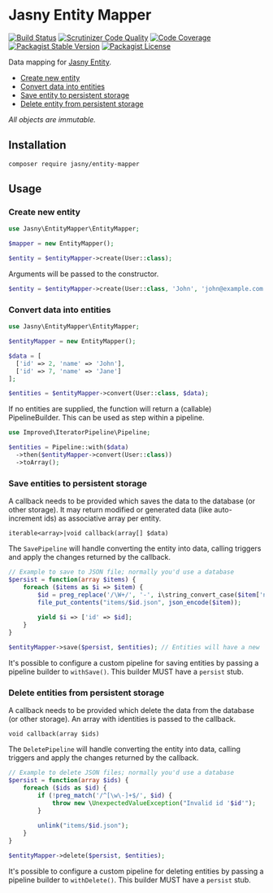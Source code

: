 Jasny Entity Mapper
===

[![Build Status](https://travis-ci.org/jasny/entity-mapper.svg?branch=master)](https://travis-ci.org/jasny/entity-mapper)
[![Scrutinizer Code Quality](https://scrutinizer-ci.com/g/jasny/entity-mapper/badges/quality-score.png?b=master)](https://scrutinizer-ci.com/g/jasny/entity-mapper/?branch=master)
[![Code Coverage](https://scrutinizer-ci.com/g/jasny/entity-mapper/badges/coverage.png?b=master)](https://scrutinizer-ci.com/g/jasny/entity-mapper/?branch=master)
[![Packagist Stable Version](https://img.shields.io/packagist/v/jasny/entity-mapper.svg)](https://packagist.org/packages/jasny/entity-mapper)
[![Packagist License](https://img.shields.io/packagist/l/jasny/entity-mapper.svg)](https://packagist.org/packages/jasny/entity-mapper)

Data mapping for [Jasny Entity](https://github.com/jasny/entity).

* [Create new entity](#create-new-entity)
* [Convert data into entities](#convert-data-into-entities)
* [Save entity to persistent storage](#save-entities-to-persistent-storage)
* [Delete entity from persistent storage](#delete-entities-from-persistent-storage) 

_All objects are immutable._

Installation
---

    composer require jasny/entity-mapper

Usage
---

### Create new entity

```php
use Jasny\EntityMapper\EntityMapper;

$mapper = new EntityMapper();

$entity = $entityMapper->create(User::class);
```

Arguments will be passed to the constructor.

```php
$entity = $entityMapper->create(User::class, 'John', 'john@example.com');
```

### Convert data into entities

```php
use Jasny\EntityMapper\EntityMapper;

$entityMapper = new EntityMapper();

$data = [
  ['id' => 2, 'name' => 'John'],
  ['id' => 7, 'name' => 'Jane']
];

$entities = $entityMapper->convert(User::class, $data);
```

If no entities are supplied, the function will return a (callable) PipelineBuilder. This can be used as step within a
pipeline.

```php
use Improved\IteratorPipeline\Pipeline;

$entities = Pipeline::with($data)
  ->then($entityMapper->convert(User::class))
  ->toArray();
```

### Save entities to persistent storage

A callback needs to be provided which saves the data to the database (or other storage). It may return modified or
generated data (like auto-increment ids) as associative array per entity.

    iterable<array>|void callback(array[] $data)

The `SavePipeline` will handle converting the entity into data, calling triggers and apply the changes returned by
the callback.

```php
// Example to save to JSON file; normally you'd use a database
$persist = function(array $items) {
    foreach ($items as $i => $item) { 
        $id = preg_replace('/\W+/', '-', i\string_convert_case($item['name'], i\STRING_LOWERCASE));
        file_put_contents("items/$id.json", json_encode($item));
        
        yield $i => ['id' => $id];
    }
}

$entityMapper->save($persist, $entities); // Entities will have a new `id` property
```

It's possible to configure a custom pipeline for saving entities by passing a pipeline builder to `withSave()`. This
builder MUST have a `persist` stub.

### Delete entities from persistent storage

A callback needs to be provided which delete the data from the database (or other storage). An array with identities is
passed to the callback.

    void callback(array $ids)

The `DeletePipeline` will handle converting the entity into data, calling triggers and apply the changes returned by
the callback.

```php
// Example to delete JSON files; normally you'd use a database
$persist = function(array $ids) {
    foreach ($ids as $id) {
        if (!preg_match('/^[\w\-]+$/', $id) {
            throw new \UnexpectedValueException("Invalid id '$id'");
        }
        
        unlink("items/$id.json");
    }
}

$entityMapper->delete($persist, $entities);
```

It's possible to configure a custom pipeline for deleting entities by passing a pipeline builder to `withDelete()`. This
builder MUST have a `persist` stub.
